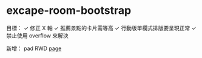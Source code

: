 # excape-room-bootstrap
目標：
✓ 修正 X 軸
✓ 推薦景點的卡片需等高
✓ 行動版單欄式排版要呈現正常
✓ 禁止使用 overflow 來解決

新增：
pad RWD
[page](https://irenelee18.github.io/excape-room-bootstrap/)
